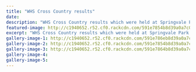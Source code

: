 ```yaml
---
title: "WHS Cross Country results"
date: 
description: "WHS Cross Country results which were held at Springvale Park on Tuesday 16 May..."
featured-image: http://c1940652.r52.cf0.rackcdn.com/591e7854b8d39a0a7c000380/start-of-boys.jpg
excerpt: "WHS Cross Country results which were held at Springvale Park on Tuesday 16 May."
gallery-image-1: http://c1940652.r52.cf0.rackcdn.com/591e786eb8d39a0a7c000384/start-of-girls.jpg
gallery-image-2: http://c1940652.r52.cf0.rackcdn.com/591e7854b8d39a0a7c000380/start-of-boys.jpg
gallery-image-3: http://c1940652.r52.cf0.rackcdn.com/591e7864b8d39a0a7c000382/boys-from-behind.jpg
gallery-image-4: 
gallery-image-5: 
---
```

